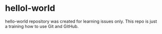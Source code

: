 # hellol-world
hello-world repository was created for learning issues only. 
This repo is just a training how to use Git and GitHub.
